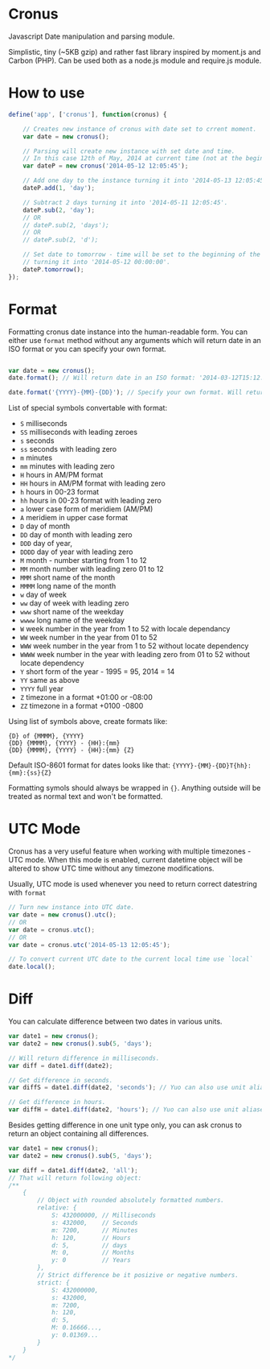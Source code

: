 Cronus
======

Javascript Date manipulation and parsing module.

Simplistic, tiny (~5KB gzip) and rather fast library inspired by moment.js and Carbon (PHP).
Can be used both as a node.js module and require.js module.

How to use
======

````js
define('app', ['cronus'], function(cronus) {

	// Creates new instance of cronus with date set to crrent moment.
	var date = new cronus();

	// Parsing will create new instance with set date and time.
	// In this case 12th of May, 2014 at current time (not at the beginning of the day).
	var dateP = new cronus('2014-05-12 12:05:45');

	// Add one day to the instance turning it into '2014-05-13 12:05:45'.
	dateP.add(1, 'day');

	// Subtract 2 days turning it into '2014-05-11 12:05:45'.
	dateP.sub(2, 'day');
	// OR
	// dateP.sub(2, 'days');
	// OR
	// dateP.sub(2, 'd');

	// Set date to tomorrow - time will be set to the beginning of the day:
	// turning it into '2014-05-12 00:00:00'.
	dateP.tomorrow();
});
````

Format
======

Formatting cronus date instance into the human-readable form.
You can either use `format` method without any arguments which will return
date in an ISO format or you can specify your own format.

````js

var date = new cronus();
date.format(); // Will return date in an ISO format: '2014-03-12T15:12:22-08:00'.

date.format('{YYYY}-{MM}-{DD}'); // Specify your own format. Will return '2014-03-12'.
````

List of special symbols convertable with format:
* `S` milliseconds
* `SS` milliseconds with leading zeroes
* `s` seconds
* `ss` seconds with leading zero
* `m`  minutes
* `mm` minutes with leading zero
* `H` hours in AM/PM format
* `HH` hours in AM/PM format with leading zero
* `h` hours in 00-23 format
* `hh` hours in 00-23 format with leading zero
* `a` lower case form of meridiem (AM/PM)
* `A` meridiem in upper case format
* `D` day of month
* `DD` day of month with leading zero
* `DDD` day of year,
* `DDDD` day of year with leading zero
* `M` month - number starting from 1 to 12
* `MM` month number with leading zero 01 to 12
* `MMM` short name of the month
* `MMMM` long name of the month
* `w` day of week
* `ww` day of week with leading zero
* `www` short name of the weekday
* `wwww` long name of the weekday
* `W` week number in the year from 1 to 52 with locale dependancy
* `WW` week number in the year from 01 to 52
* `WWW` week number in the year from 1 to 52 without locate dependency
* `WWWW` week number in the year with leading zero from 01 to 52 without locate dependency
* `Y` short form of the year - 1995 = 95, 2014 = 14
* `YY` same as above
* `YYYY` full year
* `Z` timezone in a format +01:00 or -08:00
* `ZZ` timezone in a format +0100 -0800

Using list of symbols above, create formats like:

`{D} of {MMMM}, {YYYY}`  
`{DD} {MMMM}, {YYYY} - {HH}:{mm}`  
`{DD} {MMMM}, {YYYY} - {HH}:{mm} {Z}`  

Default ISO-8601 format for dates looks like that:
`{YYYY}-{MM}-{DD}T{hh}:{mm}:{ss}{Z}`

Formatting symols should always be wrapped in `{}`. Anything outside will be
treated as normal text and won't be formatted.

UTC Mode
======

Cronus has a very useful feature when working with multiple timezones - UTC mode.
When this mode is enabled, current datetime object will be altered
to show UTC time without any timezone modifications.

Usually, UTC mode is used whenever you need to return correct datestring with `format`

````js
// Turn new instance into UTC date.
var date = new cronus().utc();
// OR
var date = cronus.utc();
// OR
var date = cronus.utc('2014-05-13 12:05:45');

// To convert current UTC date to the current local time use `local`
date.local();
````

Diff
======

You can calculate difference between two dates in various units.

````js
var date1 = new cronus();
var date2 = new cronus().sub(5, 'days');

// Will return difference in milliseconds.
var diff = date1.diff(date2);

// Get difference in seconds.
var diffS = date1.diff(date2, 'seconds'); // Yuo can also use unit aliases such as 's' or 'second'

// Get difference in hours.
var diffH = date1.diff(date2, 'hours'); // Yuo can also use unit aliases such as 'h' or 'hour'
````

Besides getting difference in one unit type only, you can ask cronus to return
an object containing all differences.

````js
var date1 = new cronus();
var date2 = new cronus().sub(5, 'days');

var diff = date1.diff(date2, 'all');
// That will return following object:
/**
	{
		// Object with rounded absolutely formatted numbers.
		relative: {
			S: 432000000, // Milliseconds
			s: 432000,    // Seconds
			m: 7200,      // Minutes
			h: 120,       // Hours
			d: 5,         // days
			M: 0,         // Months
			y: 0          // Years
		},
		// Strict difference be it posizive or negative numbers.
		strict: {
			S: 432000000,
			s: 432000,
			m: 7200,
			h: 120,
			d: 5,
			M: 0.16666...,
			y: 0.01369...
		}
	}
*/
````
